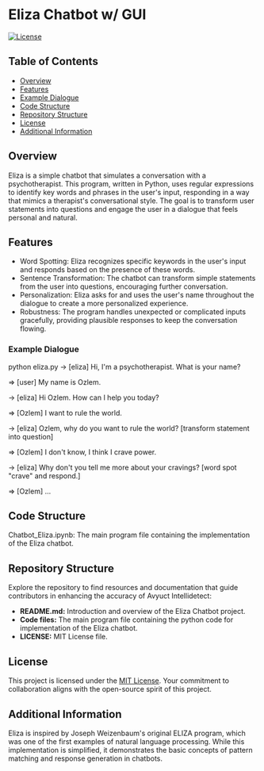 # Eliza Chatbot w/ GUI

[![License](https://img.shields.io/badge/License-MIT-blue.svg)](LICENSE)

## Table of Contents

- [Overview](#overview)
- [Features](#features)
- [Example Dialogue](#example-dialogue)
- [Code Structure](#code-structure)
- [Repository Structure](#repository-structure)
- [License](#license)
- [Additional Information](#additional-information)

## Overview

Eliza is a simple chatbot that simulates a conversation with a psychotherapist. This program, written in Python, uses regular expressions to identify key words and phrases in the user's input, responding in a way that mimics a therapist's conversational style. The goal is to transform user statements into questions and engage the user in a dialogue that feels personal and natural.

## Features

- Word Spotting: Eliza recognizes specific keywords in the user's input and responds based on the presence of these words.
- Sentence Transformation: The chatbot can transform simple statements from the user into questions, encouraging further conversation.
- Personalization: Eliza asks for and uses the user's name throughout the dialogue to create a more personalized experience.
- Robustness: The program handles unexpected or complicated inputs gracefully, providing plausible responses to keep the conversation flowing.

### Example Dialogue

python eliza.py
-> [eliza] Hi, I'm a psychotherapist. What is your name?

=> [user] My name is Ozlem.

-> [eliza] Hi Ozlem. How can I help you today?

=> [Ozlem] I want to rule the world.

-> [eliza] Ozlem, why do you want to rule the world? [transform statement into question]

=> [Ozlem] I don't know, I think I crave power.

-> [eliza] Why don't you tell me more about your cravings? [word spot "crave" and respond.]

=> [Ozlem] ...

## Code Structure

Chatbot_Eliza.ipynb: The main program file containing the implementation of the Eliza chatbot.

## Repository Structure

Explore the repository to find resources and documentation that guide contributors in enhancing the accuracy of Avyuct Intellidetect:

- **README.md:** Introduction and overview of the Eliza Chatbot project.
- **Code files:** The main program file containing the python code for implementation of the Eliza chatbot.
- **LICENSE:** MIT License file.

## License

This project is licensed under the [MIT License](LICENSE). Your commitment to collaboration aligns with the open-source spirit of this project.

## Additional Information

Eliza is inspired by Joseph Weizenbaum's original ELIZA program, which was one of the first examples of natural language processing. While this implementation is simplified, it demonstrates the basic concepts of pattern matching and response generation in chatbots.
